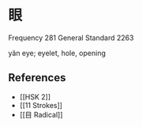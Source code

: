 # 眼
Frequency 281
General Standard 2263

yǎn
eye; eyelet, hole, opening

## References
- [[HSK 2]]
- [[11 Strokes]]
- [[目 Radical]]